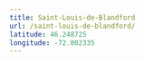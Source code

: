 ```yaml
---
title: Saint-Louis-de-Blandford
url: /saint-louis-de-blandford/
latitude: 46.248725
longitude: -72.002335
---
```

